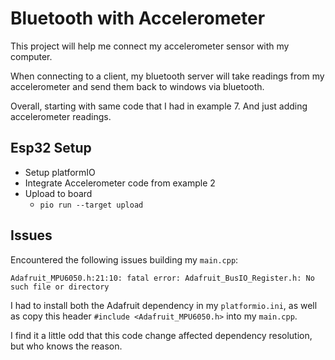 # Bluetooth with Accelerometer

This project will help me connect my accelerometer sensor with my computer.

When connecting to a client, my bluetooth server will take readings from my accelerometer and send them back to windows via bluetooth.

Overall, starting with same code that I had in example 7. And just adding accelerometer readings.

## Esp32 Setup

* Setup platformIO
* Integrate Accelerometer code from example 2
* Upload to board
  * `pio run --target upload`

## Issues

Encountered the following issues building my `main.cpp`:

```
Adafruit_MPU6050.h:21:10: fatal error: Adafruit_BusIO_Register.h: No such file or directory
```

I had to install both the Adafruit dependency in my `platformio.ini`, as well as copy this header `#include <Adafruit_MPU6050.h>` into my `main.cpp`.

I find it a little odd that this code change affected dependency resolution, but who knows the reason.